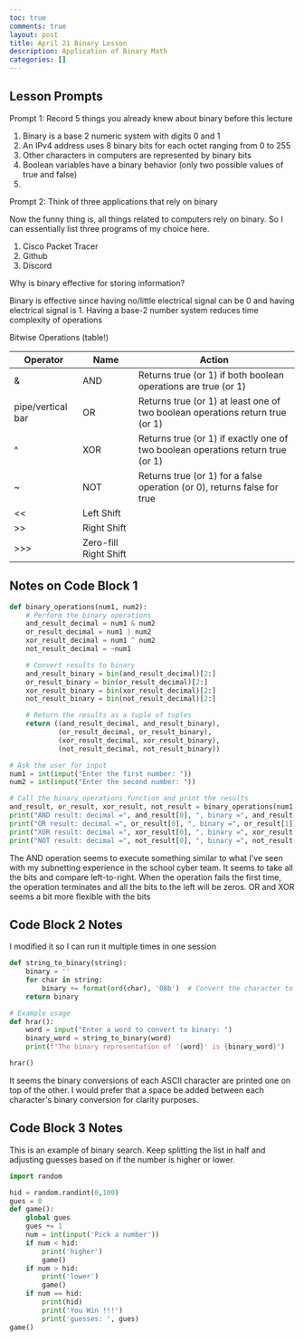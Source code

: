 ```yaml
---
toc: true
comments: true
layout: post
title: April 21 Binary Lesson
description: Application of Binary Math
categories: []
---
```


## Lesson Prompts

Prompt 1: Record 5 things you already knew about binary before this lecture
1. Binary is a base 2 numeric system with digits 0 and 1
2. An IPv4 address uses 8 binary bits for each octet ranging from 0 to 255
3. Other characters in computers are represented by binary bits
4. Boolean variables have a binary behavior (only two possible values of true and false)
5. 

Prompt 2: Think of three applications that rely on binary

Now the funny thing is, all things related to computers rely on binary. So I can essentially list three programs of my choice here.

1. Cisco Packet Tracer
2. Github
3. Discord

Why is binary effective for storing information?

Binary is effective since having no/little electrical signal can be 0 and having electrical signal is 1.
Having a base-2 number system reduces time complexity of operations

Bitwise Operations (table!)

| Operator | Name | Action |
|-|-|-|
| & | AND | Returns true (or 1) if both boolean operations are true (or 1) |
| pipe/vertical bar | OR | Returns true (or 1) at least one of two boolean operations return true (or 1) |
| ^ | XOR | Returns true (or 1) if exactly one of two boolean operations return true (or 1) |
| ~ | NOT | Returns true (or 1) for a false operation (or 0), returns false for true |
| << | Left Shift | |
| >> | Right Shift | |
| >>> | Zero-fill Right Shift | |


## Notes on Code Block 1

```python
def binary_operations(num1, num2):
    # Perform the binary operations
    and_result_decimal = num1 & num2
    or_result_decimal = num1 | num2
    xor_result_decimal = num1 ^ num2
    not_result_decimal = ~num1

    # Convert results to binary
    and_result_binary = bin(and_result_decimal)[2:]
    or_result_binary = bin(or_result_decimal)[2:]
    xor_result_binary = bin(xor_result_decimal)[2:]
    not_result_binary = bin(not_result_decimal)[2:]

    # Return the results as a tuple of tuples
    return ((and_result_decimal, and_result_binary),
            (or_result_decimal, or_result_binary),
            (xor_result_decimal, xor_result_binary),
            (not_result_decimal, not_result_binary))

# Ask the user for input
num1 = int(input("Enter the first number: "))
num2 = int(input("Enter the second number: "))

# Call the binary_operations function and print the results
and_result, or_result, xor_result, not_result = binary_operations(num1, num2)
print("AND result: decimal =", and_result[0], ", binary =", and_result[1])
print("OR result: decimal =", or_result[0], ", binary =", or_result[1])
print("XOR result: decimal =", xor_result[0], ", binary =", xor_result[1])
print("NOT result: decimal =", not_result[0], ", binary =", not_result[1])
```

The AND operation seems to execute something similar to what I've seen with my subnetting experience in the school cyber team. It seems to take all the bits and compare left-to-right. When the operation fails the first time, the operation terminates and all the bits to the left will be zeros. OR and XOR seems a bit more flexible with the bits

## Code Block 2 Notes

I modified it so I can run it multiple times in one session

```python
def string_to_binary(string):
    binary = ''
    for char in string:
        binary += format(ord(char), '08b')  # Convert the character to binary and append to the binary string
    return binary

# Example usage
def hrar():
    word = input("Enter a word to convert to binary: ")
    binary_word = string_to_binary(word)
    print(f"The binary representation of '{word}' is {binary_word}")

hrar()
```

It seems the binary conversions of each ASCII character are printed one on top of the other. I would prefer that a space be added between each character's binary conversion for clarity purposes.


## Code Block 3 Notes

This is an example of binary search. Keep splitting the list in half and adjusting guesses based on if the number is higher or lower.

```python
import random 

hid = random.randint(0,100)
gues = 0
def game():
    global gues
    gues += 1
    num = int(input('Pick a number'))
    if num < hid:
        print('higher')
        game()
    if num > hid:
        print('lower')
        game()
    if num == hid:
        print(hid)
        print('You Win !!!')
        print('guesses: ', gues)
game()
```

